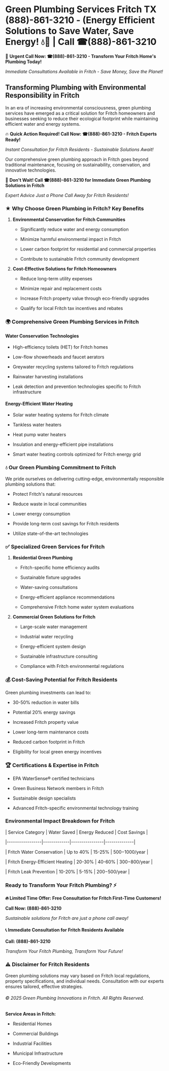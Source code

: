 # Green Plumbing Services Fritch TX (888)-861-3210 - (Energy Efficient Solutions to Save Water, Save Energy! 💧🌿 | Call ☎(888)-861-3210

🚨 **Urgent Call Now: ☎(888)-861-3210 - Transform Your Fritch Home's Plumbing Today!**
*Immediate Consultations Available in Fritch - Save Money, Save the Planet!*

## Transforming Plumbing with Environmental Responsibility in Fritch

In an era of increasing environmental consciousness, green plumbing services have emerged as a critical solution for Fritch homeowners and businesses seeking to reduce their ecological footprint while maintaining efficient water and energy systems. 

🔥 **Quick Action Required! Call Now: ☎(888)-861-3210 - Fritch Experts Ready!**
*Instant Consultation for Fritch Residents - Sustainable Solutions Await!*

Our comprehensive green plumbing approach in Fritch goes beyond traditional maintenance, focusing on sustainability, conservation, and innovative technologies.

🚨 **Don't Wait! Call ☎(888)-861-3210 for Immediate Green Plumbing Solutions in Fritch**
*Expert Advice Just a Phone Call Away for Fritch Residents!*

### ★ Why Choose Green Plumbing in Fritch? Key Benefits

1. **Environmental Conservation for Fritch Communities** 
   - Significantly reduce water and energy consumption
   - Minimize harmful environmental impact in Fritch
   - Lower carbon footprint for residential and commercial properties
   - Contribute to sustainable Fritch community development

2. **Cost-Effective Solutions for Fritch Homeowners** 
   - Reduce long-term utility expenses
   - Minimize repair and replacement costs
   - Increase Fritch property value through eco-friendly upgrades
   - Qualify for local Fritch tax incentives and rebates

### 🌍 Comprehensive Green Plumbing Services in Fritch

#### Water Conservation Technologies
- High-efficiency toilets (HET) for Fritch homes
- Low-flow showerheads and faucet aerators
- Greywater recycling systems tailored to Fritch regulations
- Rainwater harvesting installations
- Leak detection and prevention technologies specific to Fritch infrastructure

#### Energy-Efficient Water Heating
- Solar water heating systems for Fritch climate
- Tankless water heaters
- Heat pump water heaters
- Insulation and energy-efficient pipe installations
- Smart water heating controls optimized for Fritch energy grid

### 💧 Our Green Plumbing Commitment to Fritch

We pride ourselves on delivering cutting-edge, environmentally responsible plumbing solutions that:
- Protect Fritch's natural resources
- Reduce waste in local communities
- Lower energy consumption
- Provide long-term cost savings for Fritch residents
- Utilize state-of-the-art technologies

### ✅ Specialized Green Services for Fritch

1. **Residential Green Plumbing**
   - Fritch-specific home efficiency audits
   - Sustainable fixture upgrades
   - Water-saving consultations
   - Energy-efficient appliance recommendations
   - Comprehensive Fritch home water system evaluations

2. **Commercial Green Solutions for Fritch**
   - Large-scale water management
   - Industrial water recycling
   - Energy-efficient system design
   - Sustainable infrastructure consulting
   - Compliance with Fritch environmental regulations

### 💰 Cost-Saving Potential for Fritch Residents

Green plumbing investments can lead to:
- 30-50% reduction in water bills
- Potential 20% energy savings
- Increased Fritch property value
- Lower long-term maintenance costs
- Reduced carbon footprint in Fritch
- Eligibility for local green energy incentives

### 🏆 Certifications & Expertise in Fritch

- EPA WaterSense® certified technicians
- Green Business Network members in Fritch
- Sustainable design specialists
- Advanced Fritch-specific environmental technology training

### Environmental Impact Breakdown for Fritch

| Service Category | Water Saved | Energy Reduced | Cost Savings |
|-----------------|-------------|----------------|--------------|
| Fritch Water Conservation | Up to 40% | 15-25% | $500-$1000/year |
| Fritch Energy-Efficient Heating | 20-30% | 40-60% | $300-$800/year |
| Fritch Leak Prevention | 10-20% | 5-15% | $200-$500/year |

### Ready to Transform Your Fritch Plumbing? ⚡

**🔥 Limited Time Offer: Free Consultation for Fritch First-Time Customers!**

**Call Now: (888)-861-3210**
*Sustainable solutions for Fritch are just a phone call away!*

#### 📞 Immediate Consultation for Fritch Residents Available

**Call: (888)-861-3210**
*Transform Your Fritch Plumbing, Transform Your Future!*

### ⚠️ Disclaimer for Fritch Residents

Green plumbing solutions may vary based on Fritch local regulations, property specifications, and individual needs. Consultation with our experts ensures tailored, effective strategies.

###### © 2025 Green Plumbing Innovations in Fritch. All Rights Reserved.

**Service Areas in Fritch:** 
- Residential Homes
- Commercial Buildings
- Industrial Facilities
- Municipal Infrastructure
- Eco-Friendly Developments